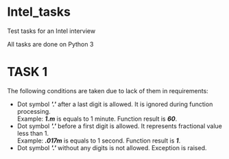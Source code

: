 # Intel_tasks
Test tasks for an Intel interview

All tasks are done on Python 3

# TASK 1
The following conditions are taken due to lack of them in requirements:
+ Dot symbol ___'.'___ after a last digit is allowed. It is ignored during function processing.  
Example: ___1.m___ is equals to 1 minute. Function result is ___60___.
+ Dot symbol ___'.'___ before a first digit is allowed. It represents fractional value less than 1.  
Example: ___.017m___ is equals to 1 second. Function result is ___1___.
+ Dot symbol ___'.'___ without any digits is not allowed. Exception is raised.
